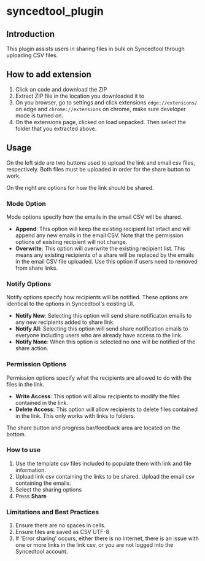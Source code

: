 # syncedtool_plugin

## Introduction

This plugin assists users in sharing files in bulk on Syncedtool through uploading CSV files.

## How to add extension

1. Click on code and download the ZIP
2. Extract ZIP file in the location you downloaded it to
3. On you browser, go to settings and click extensions `edge://extensions/` on edge and `chrome://extensions` on chrome, make sure developer mode is turned on.
4. On the extensions page, clicked on load unpacked. Then select the folder that you extracted above.

## Usage

On the left side are two buttons used to upload the link and email csv files, respectively. Both files must be uploaded in order for the share button to work.

On the right are options for how the link should be shared.

### Mode Option

Mode options specify how the emails in the email CSV will be shared.

- **Append**: This option will keep the existing recipient list intact and will append any new emails in the email CSV. Note that the permission options of existing recipient will not change.
- **Overwrite**: This option will overwrite the existing recipient list. This means any existing recipients of a share will be replaced by the emails in the email CSV file uploaded. Use this option if users need to removed from share links.

### Notify Options

Notify options specify how recipients will be notified. These options are identical to the options in Syncedtool's existing UI.

- **Notify New**: Selecting this option will send share notificaton emails to any new recipients added to share link.
- **Notify All**: Selecting this option will send share notification emails to everyone including users who are already have access to the link.
- **Notify None**: When this option is selected no one will be notified of the share action.

### Permission Options

Permission options specify what the recipients are allowed to do with the files in the link.

- **Write Access**: This option will allow recipients to modify the files contained in the link.
- **Delete Access**: This option will allow recipients to delete files contained in the link. This only works with links to folders.

The share button and progress bar/feedback area are located on the bottom.

### How to use

1. Use the template csv files included to populate them with link and file information.
2. Upload link csv containing the links to be shared. Upload the email csv containing the emails.
3. Select the sharing options
4. Press **Share**

### Limitations and Best Practices

1. Ensure there are no spaces in cells.
2. Ensure files are saved as CSV UTF-8
3. If 'Error sharing' occurs, either there is no internet, there is an issue with one or more links in the link csv, or you are not logged into the Syncedtool account.
